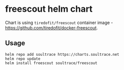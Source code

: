 # freescout helm chart

Chart is using `tiredofit/freescout` container image -  https://github.com/tiredofit/docker-freescout.

## Usage

```
helm repo add soultrace https://charts.soultrace.net
helm repo update
helm install freescout soultrace/freescout
```
